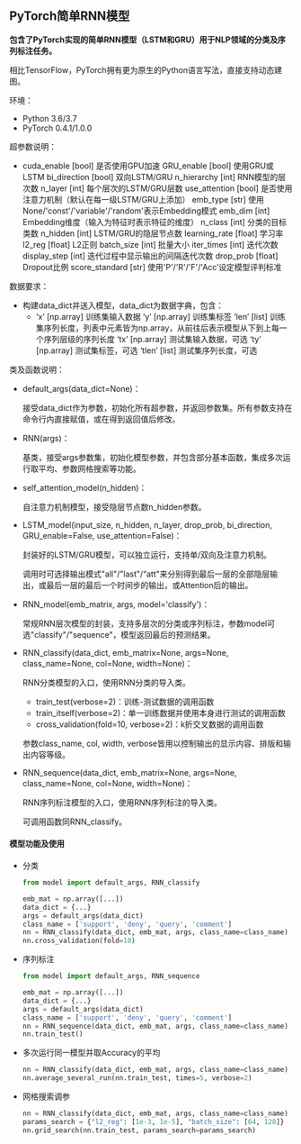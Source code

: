 ## PyTorch简单RNN模型

**包含了PyTorch实现的简单RNN模型（LSTM和GRU）用于NLP领域的分类及序列标注任务。**

相比TensorFlow，PyTorch拥有更为原生的Python语言写法，直接支持动态建图。



环境：

* Python 3.6/3.7
* PyTorch 0.4.1/1.0.0

超参数说明：

* cuda_enable [bool]	是否使用GPU加速
	 GRU_enable [bool]	使用GRU或LSTM
	 bi_direction [bool]	双向LSTM/GRU
	 n_hierarchy [int]		RNN模型的层次数
	 n_layer [int]			每个层次的LSTM/GRU层数
	 use_attention [bool]	是否使用注意力机制（默认在每一级LSTM/GRU上添加）
	 emb_type [str]		使用None/'const'/'variable'/'random'表示Embedding模式
	 emb_dim [int]		Embedding维度（输入为特征时表示特征的维度）
	 n_class [int]			分类的目标类数
	 n_hidden [int]		LSTM/GRU的隐层节点数
	 learning_rate [float]	学习率
	 l2_reg [float]			L2正则
	 batch_size [int]		批量大小
	 iter_times [int]		迭代次数
	 display_step [int]		迭代过程中显示输出的间隔迭代次数
	 drop_prob [float]		Dropout比例
	 score_standard [str]	使用'P'/'R'/'F'/'Acc’设定模型评判标准

数据要求：

* 构建data_dict并送入模型，data_dict为数据字典，包含：
  * ‘x’ [np.array]		训练集输入数据
  	 ‘y’ [np.array]		训练集标签
  	 ‘len’ [list]			训练集序列长度，列表中元素皆为np.array，从前往后表示模型从下到上每一个序列层级的序列长度
  	 ‘tx’ [np.array]		测试集输入数据，可选
  	 ‘ty’ [np.array]		测试集标签，可选
  	 ‘tlen’ [list]		测试集序列长度，可选

类及函数说明：

* default_args(data_dict=None)：

  接受data_dict作为参数，初始化所有超参数，并返回参数集。所有参数支持在命令行内直接赋值，或在得到返回值后修改。

* RNN(args)：

  基类，接受args参数集，初始化模型参数，并包含部分基本函数，集成多次运行取平均、参数网格搜索等功能。

* self_attention_model(n_hidden)：

  自注意力机制模型，接受隐层节点数n_hidden参数。

* LSTM_model(input_size, n_hidden, n_layer, drop_prob, bi_direction, GRU_enable=False, use_attention=False)：

  封装好的LSTM/GRU模型，可以独立运行，支持单/双向及注意力机制。

  调用时可选择输出模式"all"/"last"/“att"来分别得到最后一层的全部隐层输出，或最后一层的最后一个时间步的输出，或Attention后的输出。

* RNN_model(emb_matrix, args, model='classify')：

  常规RNN层次模型的封装，支持多层次的分类或序列标注，参数model可选"classify"/"sequence"，模型返回最后的预测结果。

* RNN_classify(data_dict, emb_matrix=None, args=None, class_name=None, col=None, width=None)：

  RNN分类模型的入口，使用RNN分类的导入类。

  * train_test(verbose=2)：训练-测试数据的调用函数
  * train_itself(verbose=2)：单一训练数据并使用本身进行测试的调用函数
  * cross_validation(fold=10, verbose=2)：k折交叉数据的调用函数

  参数class_name, col, width, verbose皆用以控制输出的显示内容、排版和输出内容等级。

* RNN_sequence(data_dict, emb_matrix=None, args=None, class_name=None, col=None, width=None)：

  RNN序列标注模型的入口，使用RNN序列标注的导入类。

  可调用函数同RNN_classify。



#### 模型功能及使用

* 分类

  ```python
  from model import default_args, RNN_classify
  
  emb_mat = np.array([...])
  data_dict = {...}
  args = default_args(data_dict)
  class_name = ['support', 'deny', 'query', 'comment']
  nn = RNN_classify(data_dict, emb_mat, args, class_name=class_name)
  nn.cross_validation(fold=10)
  ```

* 序列标注

  ```python
  from model import default_args, RNN_sequence
  
  emb_mat = np.array([...])
  data_dict = {...}
  args = default_args(data_dict)
  class_name = ['support', 'deny', 'query', 'comment']
  nn = RNN_sequence(data_dict, emb_mat, args, class_name=class_name)
  nn.train_test()
  ```

* 多次运行同一模型并取Accuracy的平均

  ```python
  nn = RNN_classify(data_dict, emb_mat, args, class_name=class_name)
  nn.average_several_run(nn.train_test, times=5, verbose=2)
  ```

* 网格搜索调参

  ```python
  nn = RNN_classify(data_dict, emb_mat, args, class_name=class_name)
  params_search = {"l2_reg": [1e-3, 1e-5], "batch_size": [64, 128]}
  nn.grid_search(nn.train_test, params_search=params_search)
  ```

